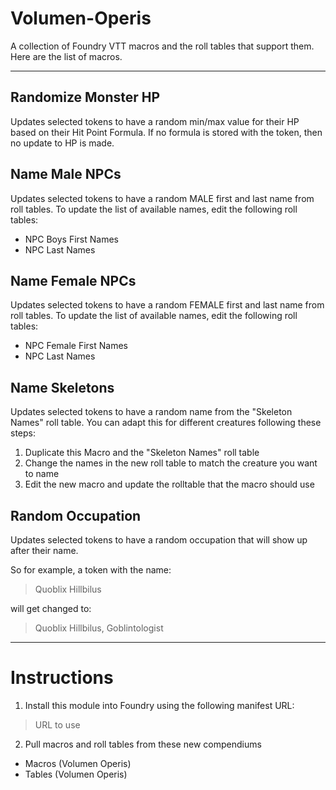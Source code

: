 # Volumen-Operis 

A collection of Foundry VTT macros and the roll tables that support them. Here are the list of macros.

---

## Randomize Monster HP
Updates selected tokens to have a random min/max value for their HP based on their Hit Point Formula. If no formula is stored with the token, then no update to HP is made.

## Name Male NPCs
Updates selected tokens to have a random MALE first and last name from roll tables. To update the list of available names, edit the following roll tables:

- NPC Boys First Names
- NPC Last Names

## Name Female NPCs
Updates selected tokens to have a random FEMALE first and last name from roll tables. To update the list of available names, edit the following roll tables:

- NPC Female First Names
- NPC Last Names

## Name Skeletons
Updates selected tokens to have a random name from the "Skeleton Names" roll table. You can adapt this for different creatures following these steps:

1. Duplicate this Macro and the "Skeleton Names" roll table
2. Change the names in the new roll table to match the creature you want to name
3. Edit the new macro and update the rolltable that the macro should use

## Random Occupation
Updates selected tokens to have a random occupation that will show up after their name. 

So for example, a token with the name:

  > Quoblix Hillbilus

will get changed to:

  > Quoblix Hillbilus, Goblintologist

---

# Instructions

1) Install this module into Foundry using the following manifest URL:

  > URL to use
  
2) Pull macros and roll tables from these new compendiums

- Macros (Volumen Operis)
- Tables (Volumen Operis)
